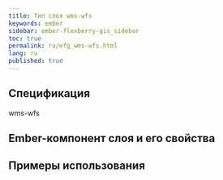 ```yaml
---
title: Тип слоя wms-wfs
keywords: ember
sidebar: ember-flexberry-gis_sidebar
toc: true
permalink: ru/efg_wms-wfs.html
lang: ru
published: true
---
```


## Спецификация

wms-wfs

## Ember-компонент слоя и его свойства

## Примеры использования

